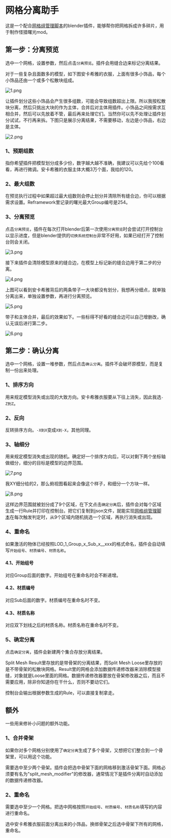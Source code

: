 # 网格分离助手
这是一个配合[网格组管理脚本](https://www.caimogu.cc/post/1081209.html)的blender插件，能够帮你把网格拆成许多碎片，用于制作怪猎曙光mod。

## 第一步：分离预览
选中一个网格，设置参数，然后点击`分离预览`。插件会用缝合边来标记分离结果。

对于一些复杂且面数多的模型，如下图安卡希雅的衣服，上面有很多小饰品，每个小饰品还由一个或多个松散块组成。

![1.png](https://github.com/dddder4/Split-Mesh-Helper/blob/main/image/1.png)

让插件划分这些小饰品会产生很多组数，可能会导致组数超出上限。所以我按松散块分离，然后只挑出大块的作为主体，合并后对主体用插件。小饰品之间按需求互相合并，然后可以先放着不管，最后再来处理它们。当然你可以先不处理让插件划分试试，不行再来拆。下图只是展示分离结果，不需要移动，左边是小饰品，右边是主体。

![2.png](https://github.com/dddder4/Split-Mesh-Helper/blob/main/image/2.png)

### 1、预期组数
指你希望插件把模型划分成多少份，数字越大越不准确，我建议可以先给个100看看，再进行微调。安卡希雅的衣服主体大概3万个面，我给的120。

### 2、最大组数
在预览执行过程中如果超过最大组数则会停止划分并清除所有缝合边，你可以根据需求设置。Reframework里记录的曙光最大Group编号是254。

### 3、分离预览
点击`分离预览`，插件在每次打开blender后第一次使用`分离预览`时会尝试打开控制台以显示进度，但是blender提供的`切换系统控制台`非常不好用，如果已经打开了控制台则会关闭。

![3.png](https://github.com/dddder4/Split-Mesh-Helper/blob/main/image/3.png)

接下来插件会清除模型原来的缝合边，在模型上标记新的缝合边用于第二步的分离。

![4.png](https://github.com/dddder4/Split-Mesh-Helper/blob/main/image/4.png)

上图可以看到安卡希雅背后的两条带子一大块都没有划分，我想再分细点，就单独分离出来，单独设置参数，再进行分离预览。

![5.png](https://github.com/dddder4/Split-Mesh-Helper/blob/main/image/5.png)

带子和主体合并，最后的效果如下。一些标得不好看的缝合边可以自己增删改，确认无误后进行第二步。

![6.png](https://github.com/dddder4/Split-Mesh-Helper/blob/main/image/6.png)

## 第二步：确认分离
选中一个网格，设置一堆参数，然后点击`确认分离`。插件不会破坏原模型，而是复制一份出来处理。

### 1、排序方向
用来规定模型消失或出现的大致方向。安卡希雅衣服要从下往上消失，因此我选`-Z到Z`。

### 2、反向
反转排序方向。`-X到X`变成`X到-X`，其他同理。

### 3、轴细分
用来规定模型消失或出现的随机。确定好一个排序方向后，可以对剩下两个坐标轴做细分，细分的目标是模型的边界范围。

![7.png](https://github.com/dddder4/Split-Mesh-Helper/blob/main/image/7.png)

我XY细分给的2，那么俯视图看起来会像这个样子，和细分一个方块一样。

![8.png](https://github.com/dddder4/Split-Mesh-Helper/blob/main/image/8.png)

这样边界范围就被划分成了9个区域，在下文点击`确定分离`后，插件会对每个区域生成一行Rule并打印在控制台。把它们复制到json文件，就能实现[网格组管理脚本](https://www.caimogu.cc/post/1081209.html)在每次触发判定时，从9个区域内随机挑选一个区域，再执行消失或出现。

### 4、重命名
如果激活的物体已经按照LOD_1_Group_x_Sub_x__xxx的格式命名，插件会自动填写`开始组号`、`材质编号`、`材质名称`。

#### 4.1、开始组号
对应Group后面的数字。开始组号在重命名时会不断递增。

#### 4.2、材质编号
对应Sub后面的数字。材质编号在重命名时不变。

#### 4.3、材质名称
对应双下划线之后的材质名称。材质名称在重命名时不变。

### 5、确定分离
点击`确定分离`，插件会新建两个集合存放分离结果。

Split Mesh Result里存放的是带骨架的分离结果，而Split Mesh Loose里存放的是不带骨架的松散块网格。Result里的网格会添加数据传递修改器来消除模型接缝，对象就是Loose里面的网格。数据传递修改器要放在骨架修改器之后，而且不需要应用，除非你知道你在干什么，否则不要动它们。

控制台会输出根据参数生成的Rule，可以直接复制拿走。


## 额外
一些用来修补小问题的额外功能。

### 1、合并骨架
如果你对多个网格分别使用了`确定分离`生成了多个骨架，又想把它们整合到一个骨架里，可以用这个功能。

需要选中至少两个骨架。插件会把选中骨架下面的网格移到激活骨架下面。网格必须要有名为"split_mesh_modifier"的修改器，通常情况下是插件分离时自动添加的数据传递修改器。

### 2、重命名
需要选中至少一个网格。把选中网格按照`开始组号`、`材质编号`、`材质名称`填写的内容进行重命名。

选中安卡希雅衣服前面分离出来的小饰品，换绑骨架之后选中骨架下所有的网格，重命名。

